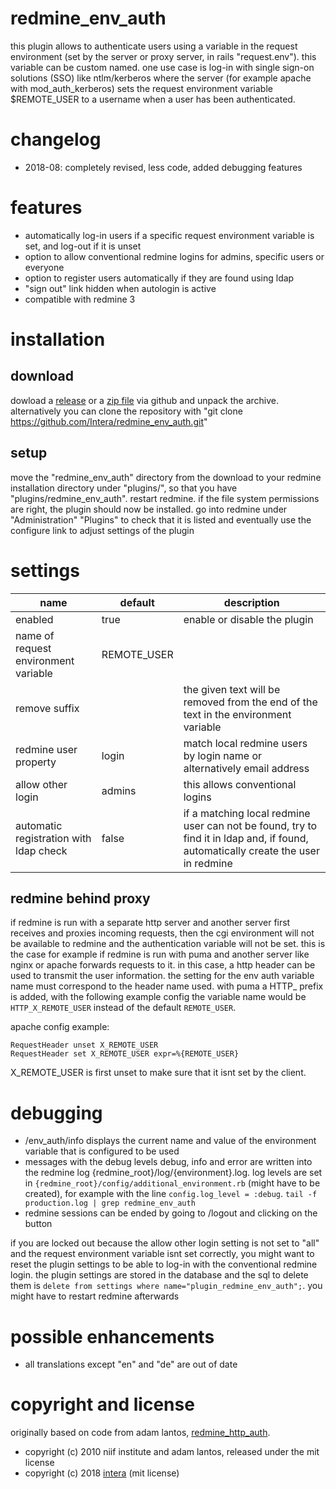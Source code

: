 # redmine_env_auth
this plugin allows to authenticate users using a variable in the request environment (set by the server or proxy server, in rails "request.env"). this variable can be custom named. one use case is log-in with single sign-on solutions (SSO) like ntlm/kerberos where the server (for example apache with mod_auth_kerberos) sets the request environment variable $REMOTE_USER to a username when a user has been authenticated.

# changelog
* 2018-08: completely revised, less code, added debugging features

# features
* automatically log-in users if a specific request environment variable is set, and log-out if it is unset
* option to allow conventional redmine logins for admins, specific users or everyone
* option to register users automatically if they are found using ldap
* "sign out" link hidden when autologin is active
* compatible with redmine 3

# installation
## download
dowload a [release](https://github.com/Intera/redmine_env_auth/releases) or a [zip file](https://github.com/Intera/redmine_env_auth/archive/master.zip) via github and unpack the archive.
alternatively you can clone the repository with "git clone https://github.com/Intera/redmine_env_auth.git"

## setup
move the "redmine_env_auth" directory from the download to your redmine installation directory under "plugins/", so that you have "plugins/redmine_env_auth". restart redmine. if the file system permissions are right, the plugin should now be installed. go into redmine under "Administration" "Plugins" to check that it is listed and eventually use the configure link to adjust settings of the plugin

# settings
|name|default|description|
|----|-------|-----------|
|enabled|true|enable or disable the plugin|
|name of request environment variable|REMOTE_USER||
|remove suffix||the given text will be removed from the end of the text in the environment variable|
|redmine user property|login|match local redmine users by login name or alternatively email address|
|allow other login|admins|this allows conventional logins|
|automatic registration with ldap check|false|if a matching local redmine user can not be found, try to find it in ldap and, if found, automatically create the user in redmine|

## redmine behind proxy
if redmine is run with a separate http server and another server first receives and proxies incoming requests, then the cgi environment will not be available to redmine and the authentication variable will not be set. this is the case for example if redmine is run with puma and another server like nginx or apache forwards requests to it. in this case, a http header can be used to transmit the user information. the setting for the env auth variable name must correspond to the header name used. with puma a HTTP_ prefix is added, with the following example config the variable name would be ``HTTP_X_REMOTE_USER`` instead of the default ``REMOTE_USER``.

apache config example:
```
RequestHeader unset X_REMOTE_USER
RequestHeader set X_REMOTE_USER expr=%{REMOTE_USER}
```

X_REMOTE_USER is first unset to make sure that it isnt set by the client.

# debugging
* /env_auth/info displays the current name and value of the environment variable that is configured to be used
* messages with the debug levels debug, info and error are written into the redmine log {redmine_root}/log/{environment}.log. log levels are set in ``{redmine_root}/config/additional_environment.rb`` (might have to be created), for example with the line ``config.log_level = :debug``. ``tail -f production.log | grep redmine_env_auth``
* redmine sessions can be ended by going to /logout and clicking on the button

if you are locked out because the allow other login setting is not set to "all" and the request environment variable isnt set correctly, you might want to reset the plugin settings to be able to log-in with the conventional redmine login. the plugin settings are stored in the database and the sql to delete them is ``delete from settings where name="plugin_redmine_env_auth";``. you might have to restart redmine afterwards

# possible enhancements
* all translations except "en" and "de" are out of date

# copyright and license
originally based on code from adam lantos, [redmine_http_auth](https://github.com/AdamLantos/redmine_http_auth).
* copyright (c) 2010 niif institute and adam lantos, released under the mit license
* copyright (c) 2018 [intera](https://www.intera.de/) (mit license)
